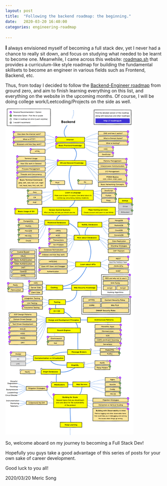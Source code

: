 ```yaml
---
layout: post
title:  "Following the backend roadmap: the beginning."
date:   2020-03-20 16:40:00
categories: engineering-roadmap

---
```


**<span style="font-size:larger;">I</span>** always envisioned myself of becoming a full stack dev, yet I never had a chance to really sit down, and focus on studying what needed to be learnt to become one. Meanwhile, I came across this website: [roadmap.sh](http://roadmap.sh) that provides a curriculum-like style roadmap for building the fundamental skillsets to become an engineer in various fields such as Frontend, Backend, etc.

Thus, from today I decided to follow the [Backend-Engineer roadmap](https://roadmap.sh/backend) from ground zero, and aim to finish learning everything on this list, and everything on the website in the upcoming months. Of course, I will be doing college work/Leetcoding/Projects on the side as well.
<br>

![Backend-Engineer roadmap](/backend.png)
<br>

So, welcome aboard on my journey to becoming a Full Stack Dev!

Hopefully you guys take a good advantage of this series of posts for your own sake of career development.

Good luck to you all!

2020/03/20 
Meric Song
